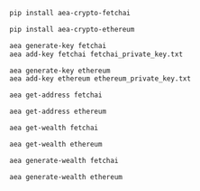 ``` bash
pip install aea-crypto-fetchai
```
``` bash
pip install aea-crypto-ethereum
```
``` bash
aea generate-key fetchai
aea add-key fetchai fetchai_private_key.txt
```
``` bash
aea generate-key ethereum
aea add-key ethereum ethereum_private_key.txt
```
``` bash
aea get-address fetchai
``` 
``` bash
aea get-address ethereum
```
``` bash
aea get-wealth fetchai
```
``` bash
aea get-wealth ethereum
```
``` bash
aea generate-wealth fetchai
```
``` bash
aea generate-wealth ethereum
```
